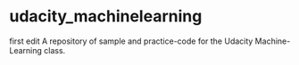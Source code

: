 # udacity_machinelearning
first edit
A repository of sample and practice-code for the Udacity Machine-Learning class.
